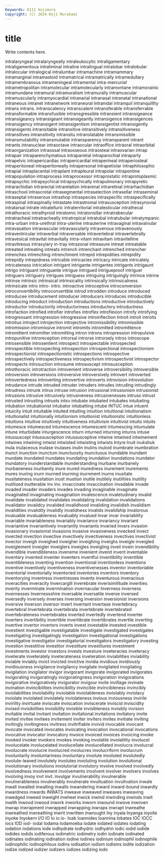 ```yaml
---
Keywords: 6111 kojimura
Copyright: (C) 2024 Koji Murakami
---
```


# title

Write contents here.



 intralaryngeal intralaryngeally intraleukocytic intraligamentary intraligamentous intraliminal intraline intralingual
intralobar intralobular intralocular intralogical intralumbar intramachine intramammary intramarginal intramastoid intramatrical
intramatrically intramedullary intramembranous intrameningeal intramental intra-mercurial intrametropolitan intramolecular intramolecularly intramontane
intramorainic intramundane intramural intramuralism intramurally intramuscular intramuscularly intramyocardial intranarial intranasal
intranatal intranational intraneous intranet intranetwork intraneural intranidal intranquil intranquillity intrans
intrans. intranscalency intranscalent intransferable intransferrable intransformable intransfusible intransgressible intransient intransigeance
intransigeancy intransigeant intransigeantly intransigence intransigences intransigency intransigent intransigentism intransigentist intransigently
intransigents intransitable intransitive intransitively intransitiveness intransitives intransitivity intransitu intranslatable intransmissible
intransmutability intransmutable intransparency intransparent intrant intrants intranuclear intraoctave intraocular intraoffice
intraoral intraorbital intraorganization intraossal intraosseous intraosteal intraovarian intrap intrapair intraparenchymatous
intraparietal intraparochial intraparty intrapelvic intrapericardiac intrapericardial intraperineal intraperiosteal intraperitoneal intraperitoneally
intrapersonal intrapetiolar intraphilosophic intrapial intraplacental intraplant intrapleural intrapolar intrapontine intrapopulation
intraprocess intraprocessor intraprostatic intraprotoplasmic intrapsychic intrapsychical intrapsychically intrapulmonary intrapyretic intrarachidian
intrarectal intrarelation intrarenal intraretinal intrarhachidian intraschool intrascrotal intrasegmental intraselection intrasellar
intraseminal intraseptal intraserous intrashop intraspecies intraspecific intraspecifically intraspinal intraspinally intrastate
intrastromal intrasusception intrasynovial intratarsal intrate intratelluric intraterritorial intratesticular intrathecal intrathoracic
intrathyroid intratomic intratonsillar intratrabecular intratracheal intratracheally intratropical intratubal intratubular intratympanic
intra-urban intra-urethral intra-uterine intrauterine intravaginal intravalvular intravasation intravascular intravascularly intravenous
intravenously intraventricular intraverbal intraversable intravertebral intravertebrally intravesical intravital intravitally intra-vitam
intravitam intravitelline intravitreous intraxylary in-tray intrazonal intreasure intreat intreatable intreated
intreating intreats intrench intrenchant intrenched intrencher intrenches intrenching intrenchment intrepid
intrepidities intrepidity intrepidly intrepidness intricable intricacies intricacy intricate intricately intricateness
intrication intrigant intrigante intrigantes intrigants intrigaunt intrigo intriguant intriguante intrigue
intrigued intrigueproof intriguer intriguers intriguery intrigues intriguess intriguing intriguingly intrince
intrine intrinse intrinsic intrinsical intrinsicality intrinsically intrinsicalness intrinsicate intro intro-
intro. introactive introceptive introconversion introconvertibility introconvertible introd introdden introduce introduced
introducee introducement introducer introducers introduces introducible introducing introduct introduction introductions
introductive introductively introductor introductorily introductoriness introductory introductress introfaction introfied introfier
introfies introflex introflexion introfy introfying introgressant introgression introgressive introinflection Introit
introit introits introitus introject introjection introjective intromissibility intromissible intromission intromissive
intromit intromits intromitted intromittence intromittent intromitter intromitting intron introns intropression
intropulsive intropunitive introreception introrsal introrse introrsely intros introscope introsensible introsentient
introspect introspectable introspected introspectible introspecting introspection introspectional introspectionism introspectionist introspectionistic
introspections introspective introspectively introspectiveness introspectivism introspectivist introspector introspects introsuction introsume
introsuscept introsusception introthoracic introtraction introvenient introverse introversibility introversible introversion introversions
introversive introversively introvert introverted introvertedness introverting introvertive introverts introvision introvolution
intrudance intrude intruded intruder intruders intrudes intruding intrudingly intrudress intrunk
intrus intruse intrusion intrusional intrusionism intrusionist intrusions intrusive intrusively intrusiveness
intrusivenesses intruso intrust intrusted intrusting intrusts intsv intubate intubated intubates
intubating intubation intubationist intubator intubatting intube INTUC intue intuent intuicity
intuit intuitable intuited intuiting intuition intuitional intuitionalism intuitionalist intuitionally intuitionism
intuitionist intuitionistic intuitionless intuitions intuitive intuitively intuitiveness intuitivism intuitivist intuito
intuits intumesce intumesced intumescence intumescent intumescing intumulate intune inturbidate inturgescence
inturn inturned inturning inturns intuse intussuscept intussusception intussusceptive intwine intwined
intwinement intwines intwining intwist intwisted intwisting intwists Intyre Inuit inukshuk
inula inulaceous inulase inulases inulin inulins inuloid inumbrate inumbration inunct
inunction inunctum inunctuosity inunctuous inundable inundant inundate inundated inundates inundating
inundation inundations inundator inundatory inunderstandable inunderstanding inurbane inurbanely inurbaneness inurbanity
inure inured inuredness inurement inurements inures inuring inurn inurned inurning
inurnment inurns inusitate inusitateness inusitation inust inustion inutile inutilely inutilities
inutility inutilized inutterable inv inv. invaccinate invaccination invadable invade invaded
invader invaders invades invading invaginable invaginate invaginated invaginating invagination invalescence
invaletudinary invalid invalidate invalidated invalidates invalidating invalidation invalidations invalidator invalidcy
invalided invalidhood invaliding invalidish invalidism invalidities invalidity invalidly invalidness invalids
invalidship invalorous invaluable invaluableness invaluably invalued Invar invar invariability invariable
invariableness invariably invariance invariancy invariant invariantive invariantively invariantly invariants invaried
invars invasion invasionary invasionist invasions invasive invasiveness invecked invect invected
invection invective invectively invectiveness invectives invectivist invector inveigh inveighed inveigher
inveighing inveighs inveigle inveigled inveiglement inveigler inveiglers inveigles inveigling inveil
invein invendibility invendible invendibleness inveneme invenient invenit invent inventable inventary
invented inventer inventers inventful inventibility inventible inventibleness inventing invention inventional
inventionless inventions inventive inventively inventiveness inventivenesses inventor inventoriable inventorial inventorially
inventoried inventories inventors inventory inventorying inventress inventresses invents inventurous inveracious
inveracities inveracity Invercargill inverebrate inverisimilitude inverities inverity inverminate invermination invernacular
Inverness inverness invernesses Invernessshire inversable inversatile inverse inversed inversedly inversely
inverses inversing inversion inversionist inversions inversive Inverson inversor invert invertant
invertase invertebracy invertebral Invertebrata invertebrata invertebrate invertebrated invertebrateness invertebrates inverted
invertedly invertend inverter inverters invertibility invertible invertibrate invertibrates invertile inverting
invertive invertor invertors inverts invest investable invested investible investient investigable
investigatable investigate investigated investigates investigating investigatingly investigation investigational investigations investigative
investigator investigatorial investigators investigatory investing investion investitive investitor investiture investitures
investment investments investor investors invests investure inveteracies inveteracy inveterate inveterately
inveterateness inveteration inviabilities inviability inviable inviably invict invicted invictive invidia
invidious invidiously invidiousness invigilance invigilancy invigilate invigilated invigilating invigilation invigilator
invigor invigorant invigorate invigorated invigorates invigorating invigoratingly invigoratingness invigoration invigorations
invigorative invigoratively invigorator invigour invile invillage invinate invination invincibilities invincibility
invincible invincibleness invincibly inviolabilities inviolability inviolable inviolableness inviolably inviolacy inviolate
inviolated inviolately inviolateness invious inviousness invirile invirility invirtuate inviscate inviscation
inviscerate inviscid inviscidity invised invisibilities invisibility invisible invisibleness invisibly invision
invitable invital invitant invitation invitational invitations invitatory invite invited invitee
invitees invitement inviter inviters invites invitiate inviting invitingly invitingness invitress
invitrifiable invivid invocable invocant invocate invocated invocates invocating invocation invocational
invocations invocative invocator invocatory invoice invoiced invoices invoicing invoke invoked
invoker invokers invokes invoking involatile involatility involucel involucelate involucelated involucellate
involucellated involucra involucral involucrate involucre involucred involucres involucriform involucrum involuntarily
involuntariness involuntary involute involuted involutedly involute-leaved involutely involutes involuting involution
involutional involutionary involutions involutorial involutory involve involved involvedly involvedness involvement
involvements involvent involver involvers involves involving invoy invt invt. invulgar
invulnerability invulnerable invulnerableness invulnerably invulnerate invultuation invultvation inwale inwall inwalled
inwalling inwalls inwandering inward inward-bound inwardly inwardness inwards INWATS inweave
inweaved inweaves inweaving inwedged inweed inweight inwheel inwick inwind inwinding
inwinds inwit inwith Inwood inwood inwork inworks inworn inwound inwove
inwoven inwrap inwrapment inwrapped inwrapping inwraps inwrapt inwreathe inwreathed inwreathing
inwrit inwritten inwrought Iny inyala Inyanga inyoite inyoke Inyokern I/O
IO Io io io- Ioab Ioannides Ioannina Iobates IOC IOCC
iocs IOD iod- iodal Iodama Iodamoeba iodate iodated iodates iodating
iodation iodations iode iodhydrate iodhydric iodhydrin iodic iodid iodide iodides
iodids iodiferous iodimetric iodimetry iodin iodinate iodinated iodinates iodinating iodination
iodine iodines iodinium iodinophil iodinophile iodinophilic iodinophilous iodins iodisation iodism
iodisms iodite iodization iodize iodized iodizer iodizers iodizes iodizing iodo
